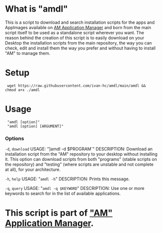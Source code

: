 # What is "amdl"
This is a script to download and search installation scripts for the apps and AppImages available on [AM Application Manager](https://github.com/ivan-hc/AM-application-manager) and born from the main script itself to be used as a standalone script wherever you want.
The reason behind the creation of this script is to easily download on your Desktop the installation scripts from the main repository, the way you can check, edit and install them the way you prefer and without having to install "AM" to manage them.

# Setup
     wget https://raw.githubusercontent.com/ivan-hc/amdl/main/amdl && chmod a+x ./amdl

# Usage
     "amdl [option]"   
  	 "amdl [option] [ARGUMENT]"
 	
### Options
    
  `-d`, `download`
  USAGE: "]amdl -d $PROGRAM`"
  DESCRIPTION: Download an installation script from the "AM" repository to your desktop without installing it. This option can download scripts from both "programs" (stable scripts on the repository) and "testing" (where scripts are
  unstable and not complete at all), for your architecture.
 
  `-h`, `help`
  USAGE: "`amdl -h`"
  DESCRIPTION: Prints this message. 
  
  `-q`, `query`
  USAGE: "`amdl -q $KEYWORD`"
  DESCRIPTION: Use one or more keywords to search for in the list of available applications.
  
# This script is part of ["AM" Application Manager](https://github.com/ivan-hc/AM-application-manager).
